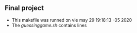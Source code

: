 ## Final project
- This makefile was runned on 
vie may 29 19:18:13 -05 2020
- The *guessinggame.sh* contains  lines
